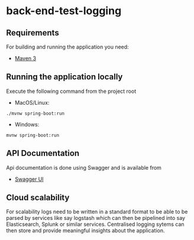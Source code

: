 # back-end-test-logging

## Requirements

For building and running the application you need:
- [Maven 3](https://maven.apache.org) 

## Running the application locally
Execute the following command from the project root
- MacOS/Linux:
```shell
./mvnw spring-boot:run
```
- Windows:
```shell
mvnw spring-boot:run
```

## API Documentation
Api documentation is done using Swagger and is available from
- [Swagger UI](http://localhost:8080/back-end-test-logging/swagger-ui.html)

## Cloud scalability
For scalability logs need to be written in a standard format to be able to be parsed by services like say logstash which can then be pipelined into say Elasticsearch, Splunk or similar services. Centralised logging sytems can then store and provide meaningful insights about the application.   

